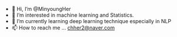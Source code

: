 - 👋 Hi, I’m @MinyoungHer
- 👀 I’m interested in machine learning and Statistics.
- 🌱 I’m currently learning deep learning technique especially in NLP
- 📫 How to reach me ... chher2@naver.com

<!---
MinyoungHer/MinyoungHer is a ✨ special ✨ repository because its `README.md` (this file) appears on your GitHub profile.
You can click the Preview link to take a look at your changes.
--->
